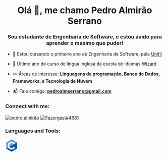 <h1 align="center">Olá 👋, me chamo Pedro Almirão Serrano</h1>
<h3 align="center">Sou estudante de Engenharia de Software, e estou ávido para aprender o maximo que puder!</h3>

- 🏫 Estou cursando o primeiro ano de Engenharia de Software, pela [Unifil](https://unifil.br/)

- 📒 Último ano do curso de língua inglesa da escola de idiomas [Wizard](https://www.wizard.com.br/)

- ✏️ Áreas de interesse: **Linguagens de programação, Banco de Dados, Frameworks, e Tecnologia de Nuvem**

- 📬 Fale comigo: **pedroalmserrano@gmail.com**

<h3 align="left">Connect with me:</h3>
<p align="left">
<a href="https://linkedin.com/in/pedro almirão" target="blank"><img align="center" src="https://raw.githubusercontent.com/rahuldkjain/github-profile-readme-generator/master/src/images/icons/Social/linked-in-alt.svg" alt="pedro almirão" height="30" width="40" /></a>
<a href="https://discord.gg/Fazergast#4981" target="blank"><img align="center" src="https://raw.githubusercontent.com/rahuldkjain/github-profile-readme-generator/master/src/images/icons/Social/discord.svg" alt="Fazergast#4981" height="30" width="40" /></a>
</p>

<h3 align="left">Languages and Tools:</h3>
<p align="left"> <a href="https://www.cprogramming.com/" target="_blank" rel="noreferrer"> <img src="https://raw.githubusercontent.com/devicons/devicon/master/icons/c/c-original.svg" alt="c" width="40" height="40"/> </a> </p>
